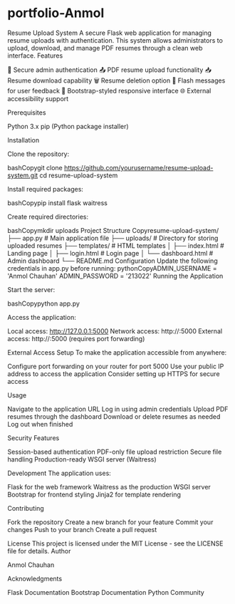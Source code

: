 # portfolio-Anmol
Resume Upload System
A secure Flask web application for managing resume uploads with authentication. This system allows administrators to upload, download, and manage PDF resumes through a clean web interface.
Features

🔐 Secure admin authentication
📤 PDF resume upload functionality
📥 Resume download capability
🗑️ Resume deletion option
💫 Flash messages for user feedback
🎨 Bootstrap-styled responsive interface
🌐 External accessibility support

Prerequisites

Python 3.x
pip (Python package installer)

Installation

Clone the repository:

bashCopygit clone https://github.com/yourusername/resume-upload-system.git
cd resume-upload-system

Install required packages:

bashCopypip install flask waitress

Create required directories:

bashCopymkdir uploads
Project Structure
Copyresume-upload-system/
├── app.py               # Main application file
├── uploads/            # Directory for storing uploaded resumes
├── templates/          # HTML templates
│   ├── index.html     # Landing page
│   ├── login.html     # Login page
│   └── dashboard.html # Admin dashboard
└── README.md
Configuration
Update the following credentials in app.py before running:
pythonCopyADMIN_USERNAME = 'Anmol Chauhan'
ADMIN_PASSWORD = '213022'
Running the Application

Start the server:

bashCopypython app.py

Access the application:


Local access: http://127.0.0.1:5000
Network access: http://<your-local-ip>:5000
External access: http://<your-public-ip>:5000 (requires port forwarding)

External Access Setup
To make the application accessible from anywhere:

Configure port forwarding on your router for port 5000
Use your public IP address to access the application
Consider setting up HTTPS for secure access

Usage

Navigate to the application URL
Log in using admin credentials
Upload PDF resumes through the dashboard
Download or delete resumes as needed
Log out when finished

Security Features

Session-based authentication
PDF-only file upload restriction
Secure file handling
Production-ready WSGI server (Waitress)

Development
The application uses:

Flask for the web framework
Waitress as the production WSGI server
Bootstrap for frontend styling
Jinja2 for template rendering

Contributing

Fork the repository
Create a new branch for your feature
Commit your changes
Push to your branch
Create a pull request

License
This project is licensed under the MIT License - see the LICENSE file for details.
Author

Anmol Chauhan

Acknowledgments

Flask Documentation
Bootstrap Documentation
Python Community
